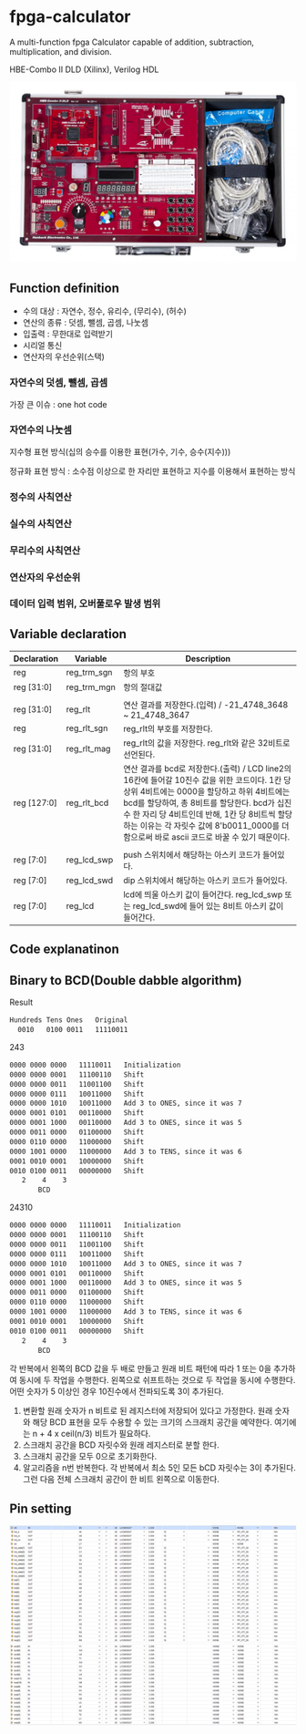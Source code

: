 # fpga-calculator

A multi-function fpga Calculator capable of addition, subtraction, multiplication, and division.

HBE-Combo II DLD (Xilinx), Verilog HDL

<img src="img/HBE-Combo2-DLD-1024x643.jpg">

## Function definition

- 수의 대상 : 자연수, 정수, 유리수, (무리수), (허수)
- 연산의 종류 : 덧셈, 뺄셈, 곱셈, 나눗셈
- 입출력 : 무한대로 입력받기
- 시리얼 통신
- 연산자의 우선순위(스택)

### 자연수의 덧셈, 뺄셈, 곱셈

가장 큰 이슈 : one hot code

### 자연수의 나눗셈

지수형 표현 방식(십의 승수를 이용한 표현(가수, 기수, 승수(지수)))

정규화 표현 방식 : 소수점 이상으로 한 자리만 표현하고 지수를 이용해서 표현하는 방식

### 정수의 사칙연산

### 실수의 사칙연산

### 무리수의 사칙연산

### 연산자의 우선순위

### 데이터 입력 범위, 오버풀로우 발생 범위

## Variable declaration

|Declaration|Variable|Description|
|---|---|---|
|reg |reg_trm_sgn|항의 부호|
|reg [31:0]|reg_trm_mgn|항의 절대값|
||||
|reg [31:0]|reg_rlt|연산 결과를 저장한다.(입력) / -21_4748_3648 ~ 21_4748_3647|
|reg |reg_rlt_sgn|reg_rlt의 부호를 저장한다.|
|reg [31:0]|reg_rlt_mag|reg_rlt의 값을 저장한다. reg_rlt와 같은 32비트로 선언된다.|
|reg [127:0]|reg_rlt_bcd|연산 결과를 bcd로 저장한다.(출력) / LCD line2의 16칸에 들어갈 10진수 값을 위한 코드이다. 1칸 당 상위 4비트에는 0000을 할당하고 하위 4비트에는 bcd를 할당하여, 총 8비트를 할당한다. bcd가 십진수 한 자리 당 4비트인데 반해, 1칸 당 8비트씩 할당하는 이유는 각 자릿수 값에 8'b0011_0000를 더함으로써 바로 ascii 코드로 바꿀 수 있기 때문이다.|
|||
|reg [7:0]|reg_lcd_swp|push 스위치에서 해당하는 아스키 코드가 들어있다.|
|reg [7:0]|reg_lcd_swd|dip 스위치에서 해당하는 아스키 코드가 들어있다.|
|reg [7:0]|reg_lcd|lcd에 띄울 아스키 값이 들어간다. reg_lcd_swp 또는 reg_lcd_swd에 들어 있는 8비트 아스키 값이 들어간다.|

## Code explanatinon

## Binary to BCD(Double dabble algorithm)

Result

```md
Hundreds Tens Ones   Original
  0010   0100 0011   11110011
```

243

```md
0000 0000 0000   11110011   Initialization
0000 0000 0001   11100110   Shift
0000 0000 0011   11001100   Shift
0000 0000 0111   10011000   Shift
0000 0000 1010   10011000   Add 3 to ONES, since it was 7
0000 0001 0101   00110000   Shift
0000 0001 1000   00110000   Add 3 to ONES, since it was 5
0000 0011 0000   01100000   Shift
0000 0110 0000   11000000   Shift
0000 1001 0000   11000000   Add 3 to TENS, since it was 6
0001 0010 0001   10000000   Shift
0010 0100 0011   00000000   Shift
   2    4    3
       BCD
```

24310

```md
0000 0000 0000   11110011   Initialization
0000 0000 0001   11100110   Shift
0000 0000 0011   11001100   Shift
0000 0000 0111   10011000   Shift
0000 0000 1010   10011000   Add 3 to ONES, since it was 7
0000 0001 0101   00110000   Shift
0000 0001 1000   00110000   Add 3 to ONES, since it was 5
0000 0011 0000   01100000   Shift
0000 0110 0000   11000000   Shift
0000 1001 0000   11000000   Add 3 to TENS, since it was 6
0001 0010 0001   10000000   Shift
0010 0100 0011   00000000   Shift
   2    4    3
       BCD
```

각 반복에서 왼쪽의 BCD 값을 두 배로 만들고 원래 비트 패턴에 따라 1 또는 0을 추가하여 동시에 두 작업을 수행한다. 왼쪽으로 쉬프트하는 것으로 두 작업을 동시에 수행한다. 어떤 숫자가 5 이상인 경우 10진수에서 전파되도록 3이 추가된다.

1. 변환할 원래 숫자가 n 비트로 된 레지스터에 저장되어 있다고 가정한다. 원래 숫자와 해당 BCD 표현을 모두 수용할 수 있는 크기의 스크래치 공간을 예약한다. 여기에는 n + 4 x ceil(n/3) 비트가 필요하다.
2. 스크래치 공간을 BCD 자릿수와 원래 레지스터로 분할 한다.
3. 스크래치 공간을 모두 0으로 초기화한다.
4. 알고리즘을 n번 반복한다. 각 반복에서 최소 5인 모든 bCD 자릿수는 3이 추가된다. 그런 다음 전체 스크래치 공간이 한 비트 왼쪽으로 이동한다.

## Pin setting

<img src="img/pin1.png">

<img src="img/pin2.png">
